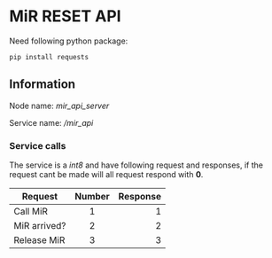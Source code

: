 # MiR RESET API

Need following python package:

```
pip install requests
```

## Information

Node name: _mir_api_server_

Service name: _/mir_api_

### Service calls
The service is a _int8_ and have following request and responses, if the request cant be made will all request respond with __0__.

| Request      | Number        | Response  |
| -------------|:-------------:| ---------:|
| Call MiR     | 1             |         1 |
| MiR arrived? | 2             |         2 |
| Release MiR  | 3             |         3 |
